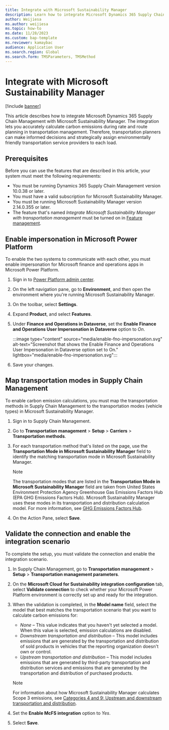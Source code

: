 ```yaml
---
title: Integrate with Microsoft Sustainability Manager
description: Learn how to integrate Microsoft Dynamics 365 Supply Chain Management with Microsoft Sustainability Manager, including prerequisites.
author: Weijiesa
ms.author: weijiesa
ms.topic: how-to
ms.date: 11/28/2023
ms.custom: bap-template
ms.reviewer: kamaybac
audience: Application User
ms.search.region: Global
ms.search.form: TMSParameters, TMSMethod
---
```


# Integrate with Microsoft Sustainability Manager

[!include [banner](../includes/banner.md)]

This article describes how to integrate Microsoft Dynamics 365 Supply Chain Management with Microsoft Sustainability Manager. The integration lets you accurately calculate carbon emissions during rate and route planning in transportation management. Therefore, transportation planners can make informed decisions and strategically assign environmentally friendly transportation service providers to each load.

## Prerequisites

Before you can use the features that are described in this article, your system must meet the following requirements:

- You must be running Dynamics 365 Supply Chain Management version 10.0.38 or later.
- You must have a valid subscription for Microsoft Sustainability Manager.
- You must be running Microsoft Sustainability Manager version 2.14.0.355 or later.
- The feature that's named *Integrate Microsoft Sustainability Manager with transportation management* must be turned on in [Feature management](../../fin-ops-core/fin-ops/get-started/feature-management/feature-management-overview.md).

## Enable impersonation in Microsoft Power Platform

To enable the two systems to communicate with each other, you must enable impersonation for Microsoft finance and operations apps in Microsoft Power Platform.

1. Sign in to [Power Platform admin center](https://admin.powerplatform.microsoft.com/).
1. On the left navigation pane, go to **Environment**, and then open the environment where you're running Microsoft Sustainability Manager.
1. On the toolbar, select **Settings**.
1. Expand **Product**, and select **Features**.
1. Under **Finance and Operations in Dataverse**, set the **Enable Finance and Operations User Impersonation in Dataverse** option to *On*.

    :::image type="content" source="media/enable-fno-impersonation.svg" alt-text="Screenshot that shows the Enable Finance and Operations User Impersonation in Dataverse option set to On." lightbox="media/enable-fno-impersonation.svg":::

1. Save your changes.

## Map transportation modes in Supply Chain Management

To enable carbon emission calculations, you must map the transportation methods in Supply Chain Management to the transportation modes (vehicle types) in Microsoft Sustainability Manager.

1. Sign in to Supply Chain Management.
1. Go to **Transportation management** \> **Setup** \> **Carriers** \> **Transportation methods**.
1. For each transportation method that's listed on the page, use the **Transportation Mode in Microsoft Sustainability Manager** field to identify the matching transportation mode in Microsoft Sustainability Manager.

    > [!NOTE]
    > The transportation modes that are listed in the **Transportation Mode in Microsoft Sustainability Manager** field are taken from United States Environment Protection Agency Greenhouse Gas Emissions Factors Hub (EPA GHG Emissions Factors Hub). Microsoft Sustainability Manager uses these modes in its transportation and distribution calculation model. For more information, see [GHG Emissions Factors Hub](https://www.epa.gov/climateleadership/ghg-emission-factors-hub).

1. On the Action Pane, select **Save**.

## Validate the connection and enable the integration scenario

To complete the setup, you must validate the connection and enable the integration scenario.

1. In Supply Chain Management, go to **Transportation management** \> **Setup** \> **Transportation management parameters**.
1. On the **Microsoft Cloud for Sustainability integration configuration** tab, select **Validate connection** to check whether your Microsoft Power Platform environment is correctly set up and ready for the integration.
1. When the validation is completed, in the **Model name** field, select the model that best matches the transportation scenario that you want to calculate carbon emissions for:

    - *None* – This value indicates that you haven't yet selected a model. When this value is selected, emission calculations are disabled.
    - *Downstream transportation and distribution* – This model includes emissions that are generated by the transportation and distribution of sold products in vehicles that the reporting organization doesn't own or control.
    - *Upstream transportation and distribution* – This model includes emissions that are generated by third-party transportation and distribution services and emissions that are generated by the transportation and distribution of purchased products.

    > [!NOTE]
    > For information about how Microsoft Sustainability Manager calculates Scope 3 emissions, see [Categories 4 and 9: Upstream and downstream transportation and distribution](/industry/sustainability/calculate-scope3#categories-4-and-9-upstream-and-downstream-transportation-and-distribution#categories-4-and-9-upstream-and-downstream-transportation-and-distribution).

1. Set the **Enable McFS integration** option to *Yes*.
1. Select **Save**.
